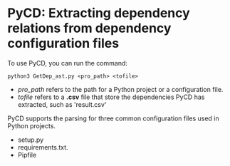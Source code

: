 # PyCD: Extracting dependency relations from dependency configuration  files
To use PyCD, you can run the command:
```
python3 GetDep_ast.py <pro_path> <tofile>
```
- *pro_path* refers to the path for a Python project or a configuration file.
- *tofile* refers to a **.csv** file that store the dependencies PyCD has extracted, such as 'result.csv'

PyCD supports the parsing for three common configuration files used in Python projects.
- setup.py
- requirements.txt.
- Pipfile

<!-- And it is easy to add other configuration files. -->